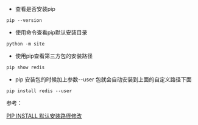 - 查看是否安装pip

```
pip --version
```

- 使用命令查看pip默认安装目录

```
python -m site
```

- 使用pip查看第三方包的安装路径

```
pip show redis
```

- pip 安装包的时候加上参数--user 包就会自动安装到上面的自定义路径下面

```
pip install redis --user
```

参考：

[PIP INSTALL 默认安装路径修改](https://www.cnblogs.com/yinliang/p/12931685.html)

